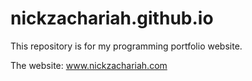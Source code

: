 # nickzachariah.github.io
This repository is for my programming portfolio website.

The website: www.nickzachariah.com
